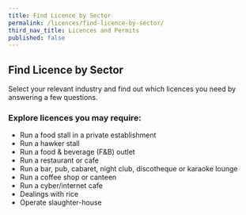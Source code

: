 ```yaml
---
title: Find Licence by Sector
permalink: /licences/find-licence-by-sector/
third_nav_title: Licences and Permits
published: false
---
```


## Find Licence by Sector

Select your relevant industry and find out which licences you need by answering a few questions.

### Explore licences you may require:

- Run a food stall in a private establishment
- Run a hawker stall
- Run a food & beverage (F&B) outlet
- Run a restaurant or cafe
- Run a bar, pub, cabaret, night club, discotheque or karaoke lounge
- Run a coffee shop or canteen
- Run a cyber/internet cafe
- Dealings with rice
- Operate slaughter-house

<script src="/jquery/jquery.min.js"></script>
<script src="/jquery/bp-menu-new-tab.js"></script>
